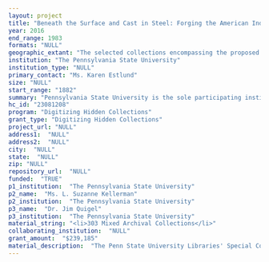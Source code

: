```yaml
--- 
layout: project 
title: "Beneath the Surface and Cast in Steel: Forging the American Industrial Union Movement Digital Project"
year: 2016
end_range: 1983
formats: "NULL"
geographic_extant: "The selected collections encompassing the proposed digital project are national, regional, and local in scope, documenting the impact of the 20th century industrial union movement in coal mining and steel manufacturing centers extending from the Mid-Atlantic region to Appalachia and the deep South, and the Midwest, east of the Mississippi."
institution: "The Pennsylvania State University"
institution_type: "NULL"
primary_contact: "Ms. Karen Estlund"
size: "NULL"
start_range: "1882"
summary: "Pennsylvania State University is the sole participating institution for the proposed two year project (June 2017 - May 2019). The materials represent selected union records and personal papers of labor leaders, and include a wide variety of material formats that document the historical nexus of three important American labor organizations - the United Mine Workers of America (UMWA), the Steel Workers Organizing Committee (SWOC), and Amalgamated Association of Iron, Steel and Tin Workers (AAISTW) in forging the CIO industrial union movement in the 1930s. The proposed project would greatly increase the discoverability and accessibility of these rich historical materials to national and international scholars and inform future collaborative efforts to further document this important intersection of labor and social history. The specific activities undertaken as a part of this project will include in-house digitization, vendor digitization, and the hosting of digitized surrogates and associated metadata via the identified repositories."
hc_id: "23081208"
program: "Digitizing Hidden Collections"
grant_type: "Digitizing Hidden Collections"
project_url: "NULL"
address1:  "NULL"
address2:  "NULL"
city:  "NULL"
state:  "NULL"
zip: "NULL"
repository_url:  "NULL"
funded:  "TRUE"
p1_institution:  "The Pennsylvania State University"
p2_name:  "Ms. L. Suzanne Kellerman"
p2_institution:  "The Pennsylvania State University"
p3_name:  "Dr. Jim Quigel"
p3_institution:  "The Pennsylvania State University"
material_string: "<li>303 Mixed Archival Collections</li>"
collaborating_institution:  "NULL"
grant_amount:  "$239,185"
material_description:  "The Penn State University Libraries' Special Collections proposes to digitize selected labor archive records, personal papers, photographs, graphic artwork, and artifact materials documenting the historical nexus of the United Mine Workers of America (UMWA), the Steel Workers Organizing Committee (SWOC), and Amalgamated Association of Iron, Steel and Tin Workers (AAISTW) in forging the CIO industrial union movement, securing labor's organizing and workplace rights, and shaping the 20th century American working class experience. The core components of the project include: digitizing the largest and most significant record series within the UMWA Archives--the President's Office (John L. Lewis) Correspondence with Districts, 1894-1983 record series; providing digital access to the UMWA's poverty survey of miners' housing and living conditions in Appalachia during the 1940s; exposing previously hidden collections documenting SWOC's ascendency over the craft-dominated AAISTW in organizing the steel industry, its central role in the Little Steel Strike of 1937, and the industrial union movement's transformation of American working class communities. UMWA financial backing and staffing of SWOC proved pivotal to the success of the CIO movement. The SWOC manuscript materials include the personal papers of several influential CIO labor leaders--Philip Murray, David J. McDonald, Clinton S. Golden, Harold J. Ruttenberg, William Mitch--who figured prominently in the establishment of the United Steelworkers of America (USW) in 1942. Beyond institutional labor concerns these hidden records document a vibrant American working class culture, illuminating he UMWA's and SWOC's grassroots organizing and outreach to American industrial communities on a score of important social and economic issues that framed the 20th century legislative agenda. The historical trajectory of the fight waged by industrial workers to bargain collectively and exercise free speech in the workplace, establish safety in the workplace; obtain health care insurance and pension security are central to narrative of this project."
---
```

